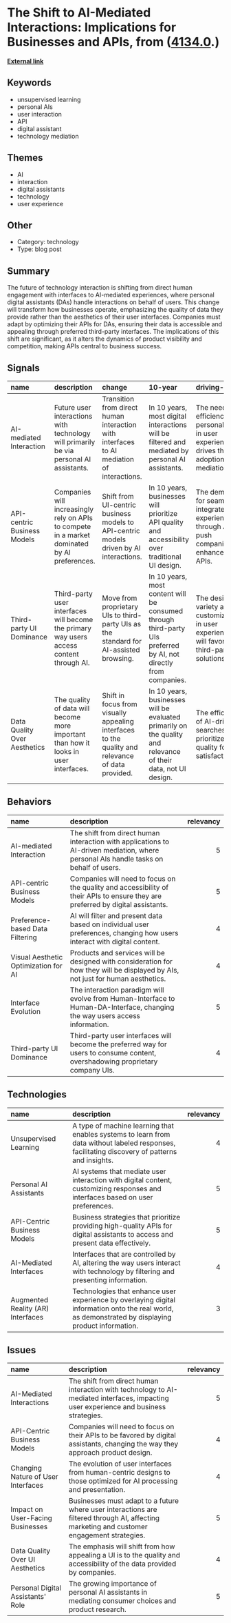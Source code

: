 # __The Shift to AI-Mediated Interactions: Implications for Businesses and APIs__, from ([4134.0](https://kghosh.substack.com/p/4134.0).)

__[External link](https://danielmiessler.com/p/personal-ais-will-mediate-everything)__



## Keywords

* unsupervised learning
* personal AIs
* user interaction
* API
* digital assistant
* technology mediation

## Themes

* AI
* interaction
* digital assistants
* technology
* user experience

## Other

* Category: technology
* Type: blog post

## Summary

The future of technology interaction is shifting from direct human engagement with interfaces to AI-mediated experiences, where personal digital assistants (DAs) handle interactions on behalf of users. This change will transform how businesses operate, emphasizing the quality of data they provide rather than the aesthetics of their user interfaces. Companies must adapt by optimizing their APIs for DAs, ensuring their data is accessible and appealing through preferred third-party interfaces. The implications of this shift are significant, as it alters the dynamics of product visibility and competition, making APIs central to business success.

## Signals

| name                         | description                                                                                  | change                                                                                           | 10-year                                                                                                          | driving-force                                                                                         |   relevancy |
|:-----------------------------|:---------------------------------------------------------------------------------------------|:-------------------------------------------------------------------------------------------------|:-----------------------------------------------------------------------------------------------------------------|:------------------------------------------------------------------------------------------------------|------------:|
| AI-mediated Interaction      | Future user interactions with technology will primarily be via personal AI assistants.       | Transition from direct human interaction with interfaces to AI mediation of interactions.        | In 10 years, most digital interactions will be filtered and mediated by personal AI assistants.                  | The need for efficiency and personalization in user experiences drives the adoption of AI mediation.  |           5 |
| API-centric Business Models  | Companies will increasingly rely on APIs to compete in a market dominated by AI preferences. | Shift from UI-centric business models to API-centric models driven by AI interactions.           | In 10 years, businesses will prioritize API quality and accessibility over traditional UI design.                | The demand for seamless, integrated experiences through AI will push companies to enhance their APIs. |           4 |
| Third-party UI Dominance     | Third-party user interfaces will become the primary way users access content through AI.     | Move from proprietary UIs to third-party UIs as the standard for AI-assisted browsing.           | In 10 years, most content will be consumed through third-party UIs preferred by AI, not directly from companies. | The desire for variety and customization in user experiences will favor third-party solutions.        |           4 |
| Data Quality Over Aesthetics | The quality of data will become more important than how it looks in user interfaces.         | Shift in focus from visually appealing interfaces to the quality and relevance of data provided. | In 10 years, businesses will be evaluated primarily on the quality and relevance of their data, not UI design.   | The efficiency of AI-driven searches will prioritize data quality for user satisfaction.              |           5 |

## Behaviors

| name                                 | description                                                                                                                           |   relevancy |
|:-------------------------------------|:--------------------------------------------------------------------------------------------------------------------------------------|------------:|
| AI-mediated Interaction              | The shift from direct human interaction with applications to AI-driven mediation, where personal AIs handle tasks on behalf of users. |           5 |
| API-centric Business Models          | Companies will need to focus on the quality and accessibility of their APIs to ensure they are preferred by digital assistants.       |           5 |
| Preference-based Data Filtering      | AI will filter and present data based on individual user preferences, changing how users interact with digital content.               |           4 |
| Visual Aesthetic Optimization for AI | Products and services will be designed with consideration for how they will be displayed by AIs, not just for human aesthetics.       |           4 |
| Interface Evolution                  | The interaction paradigm will evolve from Human-Interface to Human-DA-Interface, changing the way users access information.           |           5 |
| Third-party UI Dominance             | Third-party user interfaces will become the preferred way for users to consume content, overshadowing proprietary company UIs.        |           4 |

## Technologies

| name                              | description                                                                                                                                         |   relevancy |
|:----------------------------------|:----------------------------------------------------------------------------------------------------------------------------------------------------|------------:|
| Unsupervised Learning             | A type of machine learning that enables systems to learn from data without labeled responses, facilitating discovery of patterns and insights.      |           4 |
| Personal AI Assistants            | AI systems that mediate user interaction with digital content, customizing responses and interfaces based on user preferences.                      |           5 |
| API-Centric Business Models       | Business strategies that prioritize providing high-quality APIs for digital assistants to access and present data effectively.                      |           5 |
| AI-Mediated Interfaces            | Interfaces that are controlled by AI, altering the way users interact with technology by filtering and presenting information.                      |           4 |
| Augmented Reality (AR) Interfaces | Technologies that enhance user experience by overlaying digital information onto the real world, as demonstrated by displaying product information. |           3 |

## Issues

| name                               | description                                                                                                                                |   relevancy |
|:-----------------------------------|:-------------------------------------------------------------------------------------------------------------------------------------------|------------:|
| AI-Mediated Interactions           | The shift from direct human interaction with technology to AI-mediated interfaces, impacting user experience and business strategies.      |           5 |
| API-Centric Business Models        | Companies will need to focus on their APIs to be favored by digital assistants, changing the way they approach product design.             |           4 |
| Changing Nature of User Interfaces | The evolution of user interfaces from human-centric designs to those optimized for AI processing and presentation.                         |           4 |
| Impact on User-Facing Businesses   | Businesses must adapt to a future where user interactions are filtered through AI, affecting marketing and customer engagement strategies. |           5 |
| Data Quality Over UI Aesthetics    | The emphasis will shift from how appealing a UI is to the quality and accessibility of the data provided by companies.                     |           4 |
| Personal Digital Assistants' Role  | The growing importance of personal AI assistants in mediating consumer choices and product research.                                       |           5 |